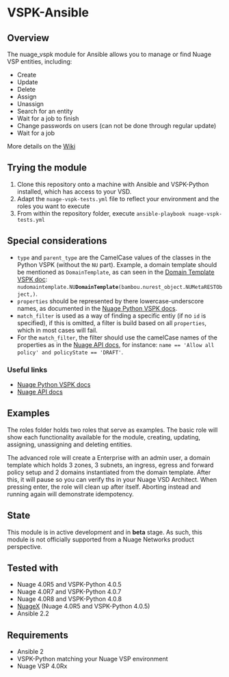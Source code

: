 # VSPK-Ansible

## Overview
The nuage_vspk module for Ansible allows you to manage or find Nuage VSP entities, including:

* Create
* Update
* Delete
* Assign
* Unassign
* Search for an entity
* Wait for a job to finish
* Change passwords on users (can not be done through regular update)
* Wait for a job

More details on the [Wiki](https://github.com/nuagenetworks/vspk-ansible/wiki)

## Trying the module
1. Clone this repository onto a machine with Ansible and VSPK-Python installed, which has access to your VSD.
2. Adapt the `nuage-vspk-tests.yml` file to reflect your environment and the roles you want to execute
3. From within the repository folder, execute `ansible-playbook nuage-vspk-tests.yml`

## Special considerations
* `type` and `parent_type` are the CamelCase values of the classes in the Python VSPK (without the `NU` part). Example, a domain template should be mentioned as `DomainTemplate`, as can seen in the [Domain Template VSPK doc](https://nuagenetworks.github.io/vspkdoc/html/v4_0/nudomaintemplate.html): `nudomaintemplate.NU`**`DomainTemplate`**`(bambou.nurest_object.NUMetaRESTObject,)`.
* `properties` should be represented by there lowercase-underscore names, as documented in the [Nuage Python VSPK docs](https://nuagenetworks.github.io/vspkdoc/html/index.html).
* `match_filter` is used as a way of finding a specific entiy (if no `id` is specified), if this is omitted, a filter is build based on all `properties`, which in most cases will fail. 
* For the `match_filter`, the filter should use the camelCase names of the properties as in the [Nuage API docs](https://nuagenetworks.github.io/vsd-api-documentation/v4_0/), for instance: `name == 'Allow all policy' and policyState == 'DRAFT'`.

### Useful links
* [Nuage Python VSPK docs](https://nuagenetworks.github.io/vspkdoc/html/index.html)
* [Nuage API docs](https://nuagenetworks.github.io/vsd-api-documentation/v4_0/)

## Examples
The roles folder holds two roles that serve as examples. The basic role will show each functionality available for the module, creating, updating, assigning, unassigning and deleting entities.

The advanced role will create a Enterprise with an admin user,  a domain template which holds 3 zones, 3 subnets, an ingress, egress and forward policy setup and 2 domains instantiated from the domain template. After this, it will pause so you can verify ths in your Nuage VSD Architect. When pressing enter, the role will clean up after itself. Aborting instead and running again will demonstrate idempotency.

## State
This module is in active development and in **beta** stage. As such, this module is not officially supported from a Nuage Networks product perspective.

## Tested with
* Nuage 4.0R5 and VSPK-Python 4.0.5
* Nuage 4.0R7 and VSPK-Python 4.0.7
* Nuage 4.0R8 and VSPK-Python 4.0.8
* [NuageX](https://nuagex.io) (Nuage 4.0R5 and VSPK-Python 4.0.5)
* Ansible 2.2

## Requirements
* Ansible 2
* VSPK-Python matching your Nuage VSP environment
* Nuage VSP 4.0Rx

